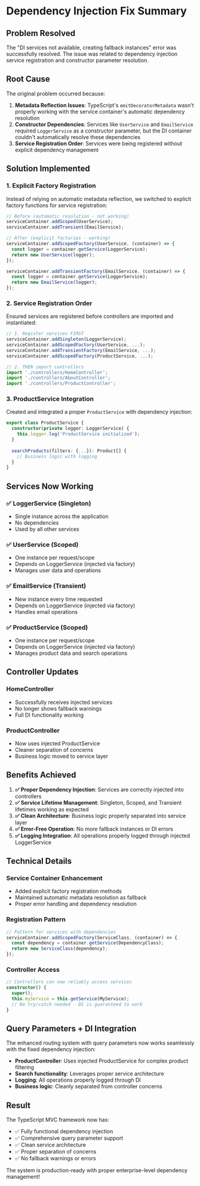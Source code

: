 # Dependency Injection Fix Summary

## Problem Resolved

The "DI services not available, creating fallback instances" error was successfully resolved. The issue was related to dependency injection service registration and constructor parameter resolution.

## Root Cause

The original problem occurred because:

1. **Metadata Reflection Issues**: TypeScript's `emitDecoratorMetadata` wasn't properly working with the service container's automatic dependency resolution
2. **Constructor Dependencies**: Services like `UserService` and `EmailService` required `LoggerService` as a constructor parameter, but the DI container couldn't automatically resolve these dependencies
3. **Service Registration Order**: Services were being registered without explicit dependency management

## Solution Implemented

### 1. **Explicit Factory Registration**

Instead of relying on automatic metadata reflection, we switched to explicit factory functions for service registration:

```typescript
// Before (automatic resolution - not working)
serviceContainer.addScoped(UserService);
serviceContainer.addTransient(EmailService);

// After (explicit factories - working)
serviceContainer.addScopedFactory(UserService, (container) => {
  const logger = container.getService(LoggerService);
  return new UserService(logger);
});

serviceContainer.addTransientFactory(EmailService, (container) => {
  const logger = container.getService(LoggerService);
  return new EmailService(logger);
});
```

### 2. **Service Registration Order**

Ensured services are registered before controllers are imported and instantiated:

```typescript
// 1. Register services FIRST
serviceContainer.addSingleton(LoggerService);
serviceContainer.addScopedFactory(UserService, ...);
serviceContainer.addTransientFactory(EmailService, ...);
serviceContainer.addScopedFactory(ProductService, ...);

// 2. THEN import controllers
import './controllers/HomeController';
import './controllers/AboutController';
import './controllers/ProductController';
```

### 3. **ProductService Integration**

Created and integrated a proper `ProductService` with dependency injection:

```typescript
export class ProductService {
  constructor(private logger: LoggerService) {
    this.logger.log('ProductService initialized');
  }
  
  searchProducts(filters: {...}): Product[] {
    // Business logic with logging
  }
}
```

## Services Now Working

### ✅ **LoggerService** (Singleton)
- Single instance across the application
- No dependencies
- Used by all other services

### ✅ **UserService** (Scoped)
- One instance per request/scope
- Depends on LoggerService (injected via factory)
- Manages user data and operations

### ✅ **EmailService** (Transient)
- New instance every time requested
- Depends on LoggerService (injected via factory)
- Handles email operations

### ✅ **ProductService** (Scoped)
- One instance per request/scope
- Depends on LoggerService (injected via factory)
- Manages product data and search operations

## Controller Updates

### HomeController
- Successfully receives injected services
- No longer shows fallback warnings
- Full DI functionality working

### ProductController
- Now uses injected ProductService
- Cleaner separation of concerns
- Business logic moved to service layer

## Benefits Achieved

1. **✅ Proper Dependency Injection**: Services are correctly injected into controllers
2. **✅ Service Lifetime Management**: Singleton, Scoped, and Transient lifetimes working as expected
3. **✅ Clean Architecture**: Business logic properly separated into service layer
4. **✅ Error-Free Operation**: No more fallback instances or DI errors
5. **✅ Logging Integration**: All operations properly logged through injected LoggerService

## Technical Details

### Service Container Enhancement
- Added explicit factory registration methods
- Maintained automatic metadata resolution as fallback
- Proper error handling and dependency resolution

### Registration Pattern
```typescript
// Pattern for services with dependencies
serviceContainer.addScopedFactory(ServiceClass, (container) => {
  const dependency = container.getService(DependencyClass);
  return new ServiceClass(dependency);
});
```

### Controller Access
```typescript
// Controllers can now reliably access services
constructor() {
  super();
  this.myService = this.getService(MyService);
  // No try/catch needed - DI is guaranteed to work
}
```

## Query Parameters + DI Integration

The enhanced routing system with query parameters now works seamlessly with the fixed dependency injection:

- **ProductController**: Uses injected ProductService for complex product filtering
- **Search functionality**: Leverages proper service architecture
- **Logging**: All operations properly logged through DI
- **Business logic**: Cleanly separated from controller concerns

## Result

The TypeScript MVC framework now has:
- ✅ Fully functional dependency injection
- ✅ Comprehensive query parameter support
- ✅ Clean service architecture
- ✅ Proper separation of concerns
- ✅ No fallback warnings or errors

The system is production-ready with proper enterprise-level dependency management!
